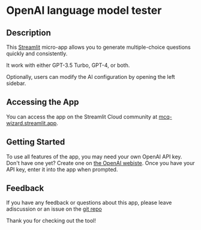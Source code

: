 # OpenAI language model tester

## Description

This [Streamlit](https://streamlit.io) micro-app allows you to generate multiple-choice questions quickly and consistently.

It work with either GPT-3.5 Turbo, GPT-4, or both.

Optionally, users can modify the AI configuration by opening the left sidebar.

## Accessing the App 
You can access the app on the Streamlit Cloud community at [mcq-wizard.streamlit.app](https://mcq-wizard.streamlit.app/).

## Getting Started
To use all features of the app, you may need your own OpenAI API key. Don't have one yet? Create one on [the OpenAI webiste](https://platform.openai.com/account/api-keys). Once you have your API key, enter it into the app when prompted. 

## Feedback
If you have any feedback or questions about this app, please leave adiscussion or an issue on the [git repo](https://github.com/jswope00/mcq-wizard)

Thank you for checking out the tool!